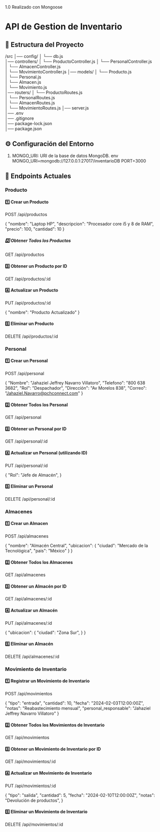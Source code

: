 1.0 Realizado con Mongoose
# API de Gestion de Inventario

## 📂 Estructura del Proyecto

/src
│── config/
│   └── db.js          
│── controllers/
│   └── ProductoController.js
│   └── PersonalController.js   
│   └── AlmacenController.js    
│   └── MovimientoController.js 
│── models/
│   └── Producto.js           
│   └── Personal.js          
│   └── Almacen.js            
│   └── Movimiento.js         
│── routers/
│   └── ProductoRoutes.js    
│   └── PersonalRoutes.js    
│   └── AlmacenRoutes.js    
│   └── MovimientoRoutes.js 
│── server.js                
│── .env                     
│── .gitignore               
│── package-lock.json        
│── package.json             


## ⚙️ Configuración del Entorno

1. MONGO_URI: URI de la base de datos MongoDB.
    env
   MONGO_URI=mongodb://127.0.0.1:27017/inventarioDB
   PORT=3000




## 🔑 Endpoints Actuales

### Producto

#### 1️⃣ Crear un Producto

POST /api/productos

{
  "nombre": "Laptop HP",
  "descripcion": "Procesador core i5 y 8 de RAM",
  "precio": 100,
  "cantidad": 10
}


##### 2️⃣ Obtener Todos los Productos

  GET /api/productos

#### 3️⃣ Obtener un Producto por ID

  GET /api/productos/:id

#### 4️⃣ Actualizar un Producto

PUT /api/productos/:id

{
  "nombre": "Producto Actualizado"
}

#### 5️⃣ Eliminar un Producto

DELETE /api/productos/:id


### Personal

#### 1️⃣ Crear un Personal

 POST /api/personal

{
  "Nombre": "Jahaziel Jeffrey Navarro Villatoro",
  "Telefono": "800 638 3682",
  "Rol": "Despachador",
  "Dirección": "Av Morelos 838",
  "Correo": "Jahaziel.Navarro@pchconnect.com"
}


#### 2️⃣ Obtener Todos los Personal

GET /api/personal

#### 3️⃣ Obtener un Personal por ID

GET /api/personal/:id

#### 4️⃣ Actualizar un Personal (utilizando ID)

PUT /api/personal/:id

{
  "Rol": "Jefe de Almacén",
}

#### 5️⃣ Eliminar un Personal

DELETE /api/personal/:id


### Almacenes

#### 1️⃣ Crear un Almacen

POST /api/almacenes

{
  "nombre": "Almacén Central",
  "ubicacion": {
    "ciudad": "Mercado de la Tecnológica",
    "pais": "México"
  }
}


#### 2️⃣ Obtener Todos los Almacenes

GET /api/almacenes

#### 3️⃣ Obtener un Almacén por ID

GET /api/almacenes/:id

#### 4️⃣ Actualizar un Almacén

PUT /api/almacenes/:id

{
  "ubicacion": {
    "ciudad": "Zona Sur",
  }
}

#### 5️⃣ Eliminar un Almacén

DELETE /api/almacenes/:id


### Movimiento de Inventario

#### 1️⃣ Registrar un Movimiento de Inventario

POST /api/movimientos

{
  "tipo": "entrada",
  "cantidad": 10,
  "fecha": "2024-02-03T12:00:00Z",
  "notas": "Reabastecimiento mensual",
  "personal_responsable": "Jahaziel Jeffrey Navarro Villatoro"
}

#### 2️⃣ Obtener Todos los Movimientos de Inventario

GET /api/movimientos

#### 3️⃣ Obtener un Movimiento de Inventario por ID

GET /api/movimientos/:id

#### 4️⃣ Actualizar un Movimiento de Inventario

PUT /api/movimientos/:id

{
  "tipo": "salida",
  "cantidad": 5,
  "fecha": "2024-02-10T12:00:00Z",
  "notas": "Devolución de productos",
}

#### 5️⃣ Eliminar un Movimiento de Inventario

DELETE /api/movimientos/:id

